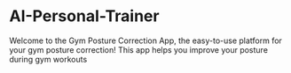# AI-Personal-Trainer
Welcome to the Gym Posture Correction App, the easy-to-use platform for your gym posture correction! This app helps you improve your posture during gym workouts
